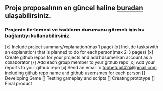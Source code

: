 ## Proje proposalının en güncel haline [buradan](https://docs.google.com/document/d/e/2PACX-1vT2wton8w4S7cuhnKmegWnVeuOjaSbVGUMUY_Mk_EoHK261agfra24-U-fPePRphkkEsbBIqR47s2DQ/pub) ulaşabilirsiniz.

### Projenin ilerlemesi ve taskların durumunu görmek için bu [bağlantıyı](https://trello.com/invite/b/5UQaLkh0/966170734657cb2f97e3121fce0b2eeb/rudlokis-roadmap) kullanabilirsiniz.

[x] Include project summary/explanation(max 1 page)
[x] Include tasks(with an explanation) that is planned to do for each person(max 2-3 pages)
[x] Create github repos for your projects and add hdsumerkan account as a collaborator
[x] Add each group member to your github repo
[x] Add your reports to your github repo
[x] Send an email to tobbetubil424@gmail.com including github repo name and github usernames for each person
[] Developing Game
[] Testing gameplay and scripts
[] Creatıng prototype
[] Final product
